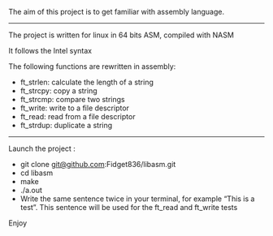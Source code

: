 The aim of this project is to get familiar with assembly language.

----------------------------------------------------------------------

The project is written for linux in 64 bits ASM, compiled with NASM

It follows the Intel syntax

The following functions are rewritten in assembly:

- ft_strlen: calculate the length of a string
- ft_strcpy: copy a string
- ft_strcmp: compare two strings
- ft_write: write to a file descriptor
- ft_read: read from a file descriptor
- ft_strdup: duplicate a string

----------------------------------------------------------------------

Launch the project :

- git clone git@github.com:Fidget836/libasm.git
- cd libasm
- make
- ./a.out
- Write the same sentence twice in your terminal, for example “This is a test”. This sentence will be used for the ft_read and ft_write tests

Enjoy
